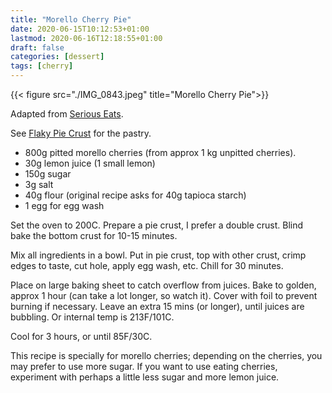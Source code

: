 ```yaml
---
title: "Morello Cherry Pie"
date: 2020-06-15T10:12:53+01:00
lastmod: 2020-06-16T12:18:55+01:00
draft: false
categories: [dessert]
tags: [cherry]
---
```


{{< figure src="./IMG_0843.jpeg" title="Morello Cherry Pie">}}

Adapted from [Serious Eats](http://www.seriouseats.com/recipes/2016/06/fresh-cherry-pie-filling-recipe.html).

See [Flaky Pie Crust](../flaky_pie_crust/) for the pastry.

- 800g pitted morello cherries (from approx 1 kg unpitted cherries).
- 30g lemon juice (1 small lemon)
- 150g sugar
- 3g salt
- 40g flour (original recipe asks for 40g tapioca starch)
- 1 egg for egg wash

Set the oven to 200C. Prepare a pie crust, I prefer a double crust. Blind bake the bottom crust for 10-15 minutes.

Mix all ingredients in a bowl.  Put in pie crust, top with other crust, crimp edges to taste, cut hole, apply egg wash, etc.  Chill for 30 minutes.

Place on large baking sheet to catch overflow from juices.  Bake to golden, approx 1 hour (can take a lot longer, so watch it).  Cover with foil to prevent burning if necessary.  Leave an extra 15 mins (or longer), until juices are bubbling.  Or internal temp is 213F/101C.

Cool for 3 hours, or until 85F/30C.

This recipe is specially for morello cherries; depending on the cherries, you may prefer to use more sugar.  If you want to use eating cherries, experiment with perhaps a little less sugar and more lemon juice.